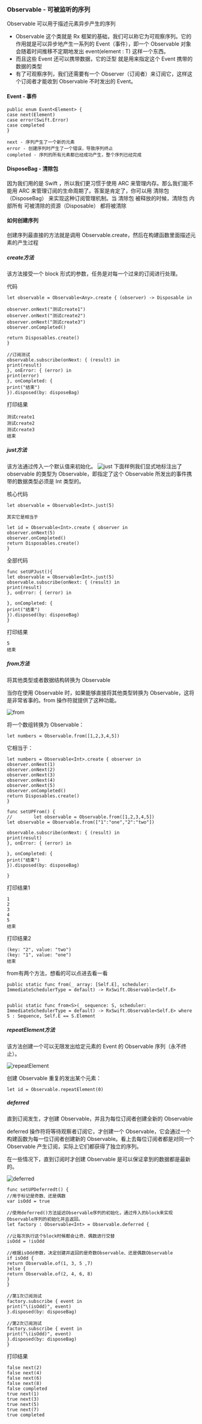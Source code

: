 ### Observable - 可被监听的序列

Observable 可以用于描述元素异步产生的序列

- Observable<T> 这个类就是 Rx 框架的基础，我们可以称它为可观察序列。它的作用就是可以异步地产生一系列的 Event（事件），即一个 Observable<T> 对象会随着时间推移不定期地发出 event(element : T) 这样一个东西。
- 而且这些 Event 还可以携带数据，它的泛型 <T> 就是用来指定这个 Event 携带的数据的类型
- 有了可观察序列，我们还需要有一个 Observer（订阅者）来订阅它，这样这个订阅者才能收到 Observable<T> 不时发出的 Event。
 
 #### Event - 事件
 ```
 public enum Event<Element> {
 case next(Element)
 case error(Swift.Error)
 case completed
 }
 ```
    next - 序列产生了一个新的元素
    error - 创建序列时产生了一个错误，导致序列终止
    completed - 序列的所有元素都已经成功产生，整个序列已经完成




#### DisposeBag - 清除包

因为我们用的是 Swift ，所以我们更习惯于使用 ARC 来管理内存。那么我们能不能用 ARC 来管理订阅的生命周期了。答案是肯定了，你可以用 清除包（DisposeBag） 来实现这种订阅管理机制。当 清除包 被释放的时候，清除包 内部所有 可被清除的资源（Disposable） 都将被清除



#### 如何创建序列

创建序列最直接的方法就是调用 Observable.create，然后在构建函数里面描述元素的产生过程

##### create方法

该方法接受一个 block 形式的参数，任务是对每一个过来的订阅进行处理。

代码
```
let observable = Observable<Any>.create { (observer) -> Disposable in

observer.onNext("测试create1")
observer.onNext("测试create2")
observer.onNext("测试create3")
observer.onCompleted()

return Disposables.create()
}

//订阅测试
observable.subscribe(onNext: { (result) in
print(result)
}, onError: { (error) in
print(error)
}, onCompleted: {
print("结束")
}).disposed(by: disposeBag)
```
打印结果
```
测试create1
测试create2
测试create3
结束
```


##### just方法

 该方法通过传入一个默认值来初始化。
 ![just](https://github.com/SunshineBrother/JHBlog/blob/master/RxSwift学习/rxswift图片/just.png)
下面样例我们显式地标注出了 observable 的类型为 Observable<Int>，即指定了这个 Observable 所发出的事件携带的数据类型必须是 Int 类型的。

核心代码
```
let observable = Observable<Int>.just(5)

其实它是相当于

let id = Observable<Int>.create { observer in
observer.onNext(5)
observer.onCompleted()
return Disposables.create()
}
```

全部代码
```
func setUPJust(){
let observable = Observable<Int>.just(5)
observable.subscribe(onNext: { (result) in
print(result)
}, onError: { (error) in

}, onCompleted: {
print("结束")
}).disposed(by: disposeBag)
}
```

打印结果
```
5
结束
```

##### from方法

将其他类型或者数据结构转换为 Observable

当你在使用 Observable 时，如果能够直接将其他类型转换为 Observable，这将是非常省事的。from 操作符就提供了这种功能。


 ![from](https://github.com/SunshineBrother/JHBlog/blob/master/RxSwift学习/rxswift图片/from.png)

将一个数组转换为 Observable：
```
let numbers = Observable.from([1,2,3,4,5])
```
它相当于：
```
let numbers = Observable<Int>.create { observer in
observer.onNext(1)
observer.onNext(2)
observer.onNext(3)
observer.onNext(4)
observer.onNext(5)
observer.onCompleted()
return Disposables.create()
}
```


```
func setUPFrom() {
//        let observable = Observable.from([1,2,3,4,5])
let observable = Observable.from(["1":"one","2":"two"])

observable.subscribe(onNext: { (result) in
print(result)
}, onError: { (error) in

}, onCompleted: {
print("结束")
}).disposed(by: disposeBag)

}
```
打印结果1
```
1
2
3
4
5
结束
```
打印结果2
```
(key: "2", value: "two")
(key: "1", value: "one")
结束
```
from有两个方法，想看的可以点进去看一看
```
public static func from(_ array: [Self.E], scheduler: ImmediateSchedulerType = default) -> RxSwift.Observable<Self.E>


public static func from<S>(_ sequence: S, scheduler: ImmediateSchedulerType = default) -> RxSwift.Observable<Self.E> where S : Sequence, Self.E == S.Element
```

##### repeatElement方法

该方法创建一个可以无限发出给定元素的 Event 的 Observable 序列（永不终止）。


 ![repeatElement](https://github.com/SunshineBrother/JHBlog/blob/master/RxSwift学习/rxswift图片/repeatElement.png)

创建 Observable 重复的发出某个元素：
```
let id = Observable.repeatElement(0)
```


##### deferred

直到订阅发生，才创建 Observable，并且为每位订阅者创建全新的 Observable

deferred 操作符将等待观察者订阅它，才创建一个 Observable，它会通过一个构建函数为每一位订阅者创建新的 Observable。看上去每位订阅者都是对同一个 Observable 产生订阅，实际上它们都获得了独立的序列。

在一些情况下，直到订阅时才创建 Observable 是可以保证拿到的数据都是最新的。

 ![deferred](https://github.com/SunshineBrother/JHBlog/blob/master/RxSwift学习/rxswift图片/deferred.png)


```
func setUPDeferredt() {
//用于标记是奇数、还是偶数
var isOdd = true

//使用deferred()方法延迟Observable序列的初始化，通过传入的block来实现Observable序列的初始化并且返回。
let factory : Observable<Int> = Observable.deferred {

//让每次执行这个block时候都会让奇、偶数进行交替
isOdd = !isOdd

//根据isOdd参数，决定创建并返回的是奇数Observable、还是偶数Observable
if isOdd {
return Observable.of(1, 3, 5 ,7)
}else {
return Observable.of(2, 4, 6, 8)
}
}

//第1次订阅测试
factory.subscribe { event in
print("\(isOdd)", event)
}.disposed(by: disposeBag)

//第2次订阅测试
factory.subscribe { event in
print("\(isOdd)", event)
}.disposed(by: disposeBag)
}
```
打印结果
```
false next(2)
false next(4)
false next(6)
false next(8)
false completed
true next(1)
true next(3)
true next(5)
true next(7)
true completed

```




















